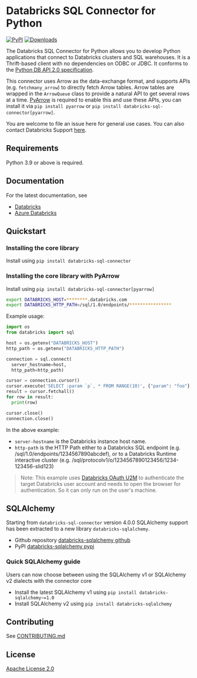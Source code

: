 # Databricks SQL Connector for Python

[![PyPI](https://img.shields.io/pypi/v/databricks-sql-connector?style=flat-square)](https://pypi.org/project/databricks-sql-connector/)
[![Downloads](https://pepy.tech/badge/databricks-sql-connector)](https://pepy.tech/project/databricks-sql-connector)

The Databricks SQL Connector for Python allows you to develop Python applications that connect to Databricks clusters and SQL warehouses. It is a Thrift-based client with no dependencies on ODBC or JDBC. It conforms to the [Python DB API 2.0 specification](https://www.python.org/dev/peps/pep-0249/).

This connector uses Arrow as the data-exchange format, and supports APIs (e.g. `fetchmany_arrow`) to directly fetch Arrow tables. Arrow tables are wrapped in the `ArrowQueue` class to provide a natural API to get several rows at a time. [PyArrow](https://arrow.apache.org/docs/python/index.html) is required to enable this and use these APIs, you can install it via  `pip install pyarrow` or `pip install databricks-sql-connector[pyarrow]`.

You are welcome to file an issue here for general use cases. You can also contact Databricks Support [here](help.databricks.com).

## Requirements

Python 3.9 or above is required.

## Documentation

For the latest documentation, see

- [Databricks](https://docs.databricks.com/dev-tools/python-sql-connector.html)
- [Azure Databricks](https://docs.microsoft.com/en-us/azure/databricks/dev-tools/python-sql-connector)

## Quickstart

### Installing the core library
Install using `pip install databricks-sql-connector`

### Installing the core library with PyArrow
Install using `pip install databricks-sql-connector[pyarrow]`


```bash
export DATABRICKS_HOST=********.databricks.com
export DATABRICKS_HTTP_PATH=/sql/1.0/endpoints/****************
```

Example usage:
```python
import os
from databricks import sql

host = os.getenv("DATABRICKS_HOST")
http_path = os.getenv("DATABRICKS_HTTP_PATH")

connection = sql.connect(
  server_hostname=host,
  http_path=http_path)

cursor = connection.cursor()
cursor.execute('SELECT :param `p`, * FROM RANGE(10)', {"param": "foo"})
result = cursor.fetchall()
for row in result:
  print(row)

cursor.close()
connection.close()
```

In the above example:
- `server-hostname` is the Databricks instance host name.
- `http-path` is the HTTP Path either to a Databricks SQL endpoint (e.g. /sql/1.0/endpoints/1234567890abcdef),
or to a Databricks Runtime interactive cluster (e.g. /sql/protocolv1/o/1234567890123456/1234-123456-slid123)

> Note: This example uses [Databricks OAuth U2M](https://docs.databricks.com/en/dev-tools/auth/oauth-u2m.html) 
> to authenticate the target Databricks user account and needs to open the browser for authentication. So it 
> can only run on the user's machine.

## SQLAlchemy
Starting from `databricks-sql-connector` version 4.0.0 SQLAlchemy support has been extracted to a new library `databricks-sqlalchemy`.

- Github repository [databricks-sqlalchemy github](https://github.com/databricks/databricks-sqlalchemy)
- PyPI [databricks-sqlalchemy pypi](https://pypi.org/project/databricks-sqlalchemy/)

### Quick SQLAlchemy guide
Users can now choose between using the SQLAlchemy v1 or SQLAlchemy v2 dialects with the connector core

- Install the latest SQLAlchemy v1 using `pip install databricks-sqlalchemy~=1.0`
- Install SQLAlchemy v2 using `pip install databricks-sqlalchemy`


## Contributing

See [CONTRIBUTING.md](CONTRIBUTING.md)

## License

[Apache License 2.0](LICENSE)
